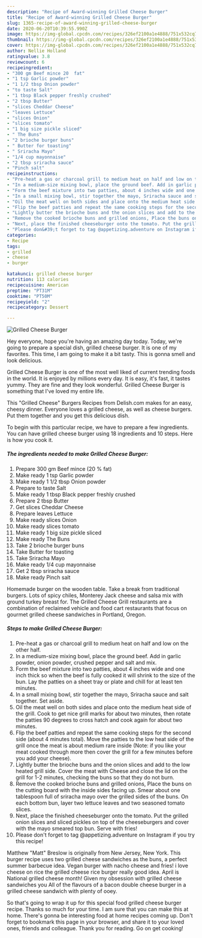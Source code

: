 ```yaml
---
description: "Recipe of Award-winning Grilled Cheese Burger"
title: "Recipe of Award-winning Grilled Cheese Burger"
slug: 1365-recipe-of-award-winning-grilled-cheese-burger
date: 2020-06-20T10:39:55.990Z
image: https://img-global.cpcdn.com/recipes/326ef2100a1e4888/751x532cq70/grilled-cheese-burger-recipe-main-photo.jpg
thumbnail: https://img-global.cpcdn.com/recipes/326ef2100a1e4888/751x532cq70/grilled-cheese-burger-recipe-main-photo.jpg
cover: https://img-global.cpcdn.com/recipes/326ef2100a1e4888/751x532cq70/grilled-cheese-burger-recipe-main-photo.jpg
author: Nellie Holland
ratingvalue: 3.8
reviewcount: 6
recipeingredient:
- "300 gm Beef mince 20  fat"
- "1 tsp Garlic powder"
- "1 1/2 tbsp Onion powder"
- "to taste Salt"
- "1 tbsp Black pepper freshly crushed"
- "2 tbsp Butter"
- "slices Cheddar Cheese"
- "leaves Lettuce"
- "slices Onion"
- "slices tomato"
- "1 big size pickle sliced"
- " The Buns"
- "2 brioche burger buns"
- " Butter for toasting"
- " Sriracha Mayo"
- "1/4 cup mayonnaise"
- "2 tbsp sriracha sauce"
- "Pinch salt"
recipeinstructions:
- "Pre-heat a gas or charcoal grill to medium heat on half and low on the other half."
- "In a medium-size mixing bowl, place the ground beef. Add in garlic powder, onion powder, crushed pepper and salt and mix."
- "Form the beef mixture into two patties, about 4 inches wide and one inch thick so when the beef is fully cooked it will shrink to the size of the bun. Lay the patties on a sheet tray or plate and chill for at least ten minutes."
- "In a small mixing bowl, stir together the mayo, Sriracha sauce and salt together. Set aside."
- "Oil the meat well on both sides and place onto the medium heat side of the grill. Cook to get nice grill marks for about two minutes, then rotate the patties 90 degrees to cross hatch and cook again for about two minutes."
- "Flip the beef patties and repeat the same cooking steps for the second side (about 4 minutes total). Move the patties to the low heat side of the grill once the meat is about medium rare inside (Note: if you like your meat cooked through more then cover the grill for a few minutes before you add your cheese)."
- "Lightly butter the brioche buns and the onion slices and add to the low heated grill side. Cover the meat with Cheese and close the lid on the grill for 1-2 minutes, checking the buns so that they do not burn."
- "Remove the cooked brioche buns and grilled onions, Place the buns on the cutting board with the inside sides facing up. Smear about one tablespoon full of sriracha mayo over the grilled sides of the buns. On each bottom bun, layer two lettuce leaves and two seasoned tomato slices."
- "Next, place the finished cheeseburger onto the tomato. Put the grilled onion slices and sliced pickles on top of the cheeseburgers and cover with the mayo smeared top bun. Serve with fries!"
- "Please don&#39;t forget to tag @appetizing.adventure on Instagram if you try this recipe!"
categories:
- Recipe
tags:
- grilled
- cheese
- burger

katakunci: grilled cheese burger 
nutrition: 113 calories
recipecuisine: American
preptime: "PT31M"
cooktime: "PT50M"
recipeyield: "2"
recipecategory: Dessert

---
```



![Grilled Cheese Burger](https://img-global.cpcdn.com/recipes/326ef2100a1e4888/751x532cq70/grilled-cheese-burger-recipe-main-photo.jpg)

Hey everyone, hope you're having an amazing day today. Today, we're going to prepare a special dish, grilled cheese burger. It is one of my favorites. This time, I am going to make it a bit tasty. This is gonna smell and look delicious.

Grilled Cheese Burger is one of the most well liked of current trending foods in the world. It is enjoyed by millions every day. It is easy, it's fast, it tastes yummy. They are fine and they look wonderful. Grilled Cheese Burger is something that I've loved my entire life.

This &#34;Grilled Cheese&#34; Burgers Recipes from Delish.com makes for an easy, cheesy dinner. Everyone loves a grilled cheese, as well as cheese burgers. Put them together and you get this delicious dish.


To begin with this particular recipe, we have to prepare a few ingredients. You can have grilled cheese burger using 18 ingredients and 10 steps. Here is how you cook it.

<!--inarticleads1-->

##### The ingredients needed to make Grilled Cheese Burger:

1. Prepare 300 gm Beef mince (20 % fat)
1. Make ready 1 tsp Garlic powder
1. Make ready 1 1/2 tbsp Onion powder
1. Prepare to taste Salt
1. Make ready 1 tbsp Black pepper freshly crushed
1. Prepare 2 tbsp Butter
1. Get slices Cheddar Cheese
1. Prepare leaves Lettuce
1. Make ready slices Onion
1. Make ready slices tomato
1. Make ready 1 big size pickle sliced
1. Make ready  The Buns
1. Take 2 brioche burger buns
1. Take  Butter for toasting
1. Take  Sriracha Mayo
1. Make ready 1/4 cup mayonnaise
1. Get 2 tbsp sriracha sauce
1. Make ready Pinch salt


Homemade burger on the wooden table. Take a break from traditional burgers. Lots of spicy chiles, Monterey Jack cheese and salsa mix with ground turkey breast for. The Grilled Cheese Grill restaurants are a combination of reclaimed vehicle and food cart restaurants that focus on gourmet grilled cheese sandwiches in Portland, Oregon. 

<!--inarticleads2-->

##### Steps to make Grilled Cheese Burger:

1. Pre-heat a gas or charcoal grill to medium heat on half and low on the other half.
1. In a medium-size mixing bowl, place the ground beef. Add in garlic powder, onion powder, crushed pepper and salt and mix.
1. Form the beef mixture into two patties, about 4 inches wide and one inch thick so when the beef is fully cooked it will shrink to the size of the bun. Lay the patties on a sheet tray or plate and chill for at least ten minutes.
1. In a small mixing bowl, stir together the mayo, Sriracha sauce and salt together. Set aside.
1. Oil the meat well on both sides and place onto the medium heat side of the grill. Cook to get nice grill marks for about two minutes, then rotate the patties 90 degrees to cross hatch and cook again for about two minutes.
1. Flip the beef patties and repeat the same cooking steps for the second side (about 4 minutes total). Move the patties to the low heat side of the grill once the meat is about medium rare inside (Note: if you like your meat cooked through more then cover the grill for a few minutes before you add your cheese).
1. Lightly butter the brioche buns and the onion slices and add to the low heated grill side. Cover the meat with Cheese and close the lid on the grill for 1-2 minutes, checking the buns so that they do not burn.
1. Remove the cooked brioche buns and grilled onions, Place the buns on the cutting board with the inside sides facing up. Smear about one tablespoon full of sriracha mayo over the grilled sides of the buns. On each bottom bun, layer two lettuce leaves and two seasoned tomato slices.
1. Next, place the finished cheeseburger onto the tomato. Put the grilled onion slices and sliced pickles on top of the cheeseburgers and cover with the mayo smeared top bun. Serve with fries!
1. Please don&#39;t forget to tag @appetizing.adventure on Instagram if you try this recipe!


Matthew &#34;Matt&#34; Breslow is originally from New Jersey, New York. This burger recipe uses two grilled cheese sandwiches as the buns, a perfect summer barbecue idea. Vegan burger with nacho cheese and fries! i love cheese on rice the grilled cheese rice burger really good idea. April is National grilled cheese month! Given my obsession with grilled cheese sandwiches you All of the flavours of a bacon double cheese burger in a grilled cheese sandwich with plenty of ooey. 

So that's going to wrap it up for this special food grilled cheese burger recipe. Thanks so much for your time. I am sure that you can make this at home. There's gonna be interesting food at home recipes coming up. Don't forget to bookmark this page in your browser, and share it to your loved ones, friends and colleague. Thank you for reading. Go on get cooking!
